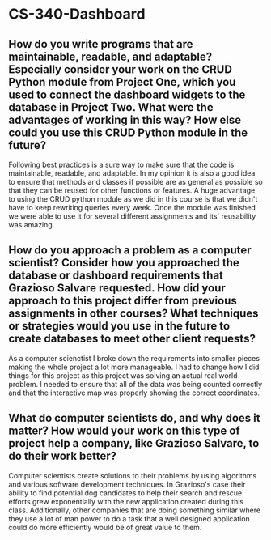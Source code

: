 # CS-340-Dashboard

## How do you write programs that are maintainable, readable, and adaptable? Especially consider your work on the CRUD Python module from Project One, which you used to connect the dashboard widgets to the database in Project Two. What were the advantages of working in this way? How else could you use this CRUD Python module in the future?
Following best practices is a sure way to make sure that the code is maintainable, readable, and adaptable. In my opinion it is also a good idea to ensure that methods and classes if possible are as general as possible so that they can be reused for other functions or features. A huge advantage to using the CRUD python module as we did in this course is that we didn't have to keep rewriting queries every week. Once the module was finished we were able to use it for several different assignments and its' reusability was amazing.

## How do you approach a problem as a computer scientist? Consider how you approached the database or dashboard requirements that Grazioso Salvare requested. How did your approach to this project differ from previous assignments in other courses? What techniques or strategies would you use in the future to create databases to meet other client requests?
As a computer scienctist I broke down the requirements into smaller pieces making the whole project a lot more manageable. I had to change how I did things for this project as this project was solving an actual real world problem. I needed to ensure that all of the data was being counted correctly and that the interactive map was properly showing the correct coordinates.

## What do computer scientists do, and why does it matter? How would your work on this type of project help a company, like Grazioso Salvare, to do their work better?
Computer scientists create solutions to their problems by using algorithms and various software development techniques. In Grazioso's case their ability to find potential dog candidates to help their search and rescue efforts grew exponentially with the new application created during this class. Additionally, other companies that are doing something similar where they use a lot of man power to do a task that a well designed application could do more efficiently would be of great value to them.
